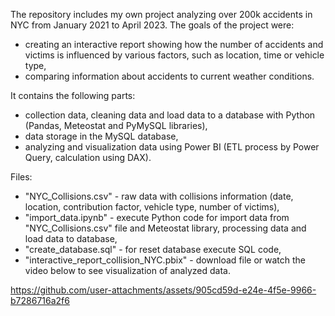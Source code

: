 The repository includes my own project analyzing over 200k accidents in NYC from January 2021 to April 2023.
The goals of the project were:
- creating an interactive report showing how the number of accidents and victims is influenced by various factors, such as location, time or vehicle type,
- comparing information about accidents to current weather conditions.

It contains the following parts:
- collection data, cleaning data and load data to a database with Python (Pandas, Meteostat and PyMySQL libraries),
- data storage in the MySQL database,
- analyzing and visualization data using Power BI (ETL process by Power Query, calculation using DAX).

Files:
- "NYC_Collisions.csv" - raw data with collisions information (date, location, contribution factor, vehicle type, number of victims),
- "import_data.ipynb" - execute Python code for import data from "NYC_Collisions.csv" file and Meteostat library, processing data and load data to database,
- "create_database.sql" - for reset database execute SQL code,
- "interactive_report_collision_NYC.pbix" - download file or watch the video below to see visualization of analyzed data.
  
https://github.com/user-attachments/assets/905cd59d-e24e-4f5e-9966-b7286716a2f6










  
